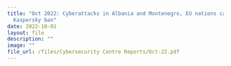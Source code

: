 ```yaml
---
title: "Oct 2022: Cyberattacks in Albania and Montenegro, EU nations call for
  Kaspersky ban"
date: 2022-10-01
layout: file
description: ""
image: ""
file_url: /files/Cybersecurity Centre Reports/Oct-22.pdf
---
```

